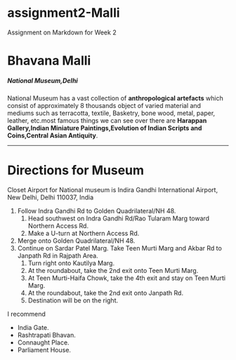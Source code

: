 # assignment2-Malli
Assignment on Markdown for Week 2
# Bhavana Malli
##### National Museum,Delhi
National Museum has a vast collection of **anthropological artefacts** which consist of approximately 8 thousands object of varied material and mediums such as terracotta, textile, Basketry, bone wood, metal, paper, leather, etc.most famous things we can see over there are **Harappan Gallery,Indian Miniature Paintings,Evolution of Indian Scripts and Coins,Central Asian Antiquity**.
***
# Directions for Museum
Closet Airport for National museum is Indira Gandhi International Airport, New Delhi, Delhi 110037, India
1. Follow Indra Gandhi Rd to Golden Quadrilateral/NH 48.
   1. Head southwest on Indra Gandhi Rd/Rao Tularam Marg toward Northern Access Rd.
   2. Make a U-turn at Northern Access Rd.
2. Merge onto Golden Quadrilateral/NH 48.
3. Continue on Sardar Patel Marg. Take Teen Murti Marg and Akbar Rd to Janpath Rd in Rajpath Area.
    1. Turn right onto Kautilya Marg.
    2. At the roundabout, take the 2nd exit onto Teen Murti Marg.
    3. At Teen Murti-Haifa Chowk, take the 4th exit and stay on Teen Murti Marg.
    4.  At the roundabout, take the 2nd exit onto Janpath Rd.
    5.  Destination will be on the right.


 I recommend 

 * India Gate.
 * Rashtrapati Bhavan.
 * Connaught Place.
 * Parliament House.

  